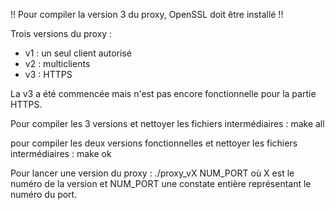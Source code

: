 !! Pour compiler la version 3 du proxy, OpenSSL doit être installé !!

Trois versions du proxy :
- v1 : un seul client autorisé
- v2 : multiclients
- v3 : HTTPS

La v3 a été commencée mais n'est pas encore fonctionnelle pour la partie HTTPS.

Pour compiler les 3 versions et nettoyer les fichiers intermédiaires :
make all

pour compiler les deux versions fonctionnelles et nettoyer les fichiers intermédiaires :
make ok

Pour lancer une version du proxy :
./proxy_vX NUM_PORT      où X est le numéro de la version et NUM_PORT une constate entière représentant le numéro du port.